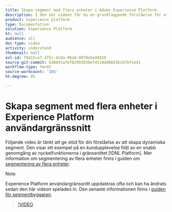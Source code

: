 ```yaml
---
title: Skapa segment med flera enheter i Adobe Experience Platform
description: I den här videon får du en grundläggande förståelse för att skapa ett flerenhetssegment med hjälp av plattformsgränssnittet.
product: experience platform
type: Documentation
solution: Experience Platform
kt: null
audience: all
doc-type: video
activity: understand
thumbnail: null
exl-id: f6d15ca7-375c-4c8a-96a8-9079e5a44810
source-git-commit: 630041a7ef82993038ef4510dd08d3bc67bfce41
workflow-type: tm+mt
source-wordcount: '103'
ht-degree: 0%

---
```


# Skapa segment med flera enheter i Experience Platform användargränssnitt

Följande video är tänkt att ge stöd för din förståelse av att skapa dynamiska segment. Den visar ett exempel på en kundupplevelse följt av en snabb genomgång av nyckelfunktionerna i gränssnittet [!DNL Platform]. Mer information om segmentering av flera enheter finns i guiden om [segmentering av flera enheter](../tutorials/multi-entity-segmentation.md).

>[!NOTE]
>
>Experience Platform användargränssnitt uppdateras ofta och kan ha ändrats sedan den här videon spelades in. Den senaste informationen finns i [guiden för segmentbyggaren](../ui/segment-builder.md).

>[!VIDEO](https://video.tv.adobe.com/v/32179?quality=12&learn=on)
